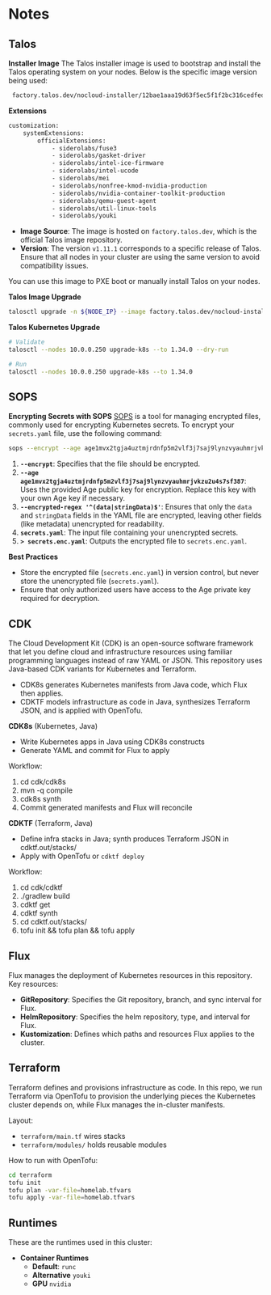 # Notes

## Talos
**Installer Image**
The Talos installer image is used to bootstrap and install the Talos operating system on your nodes. Below is the specific image version being used:

```bash
 factory.talos.dev/nocloud-installer/12bae1aaa19d63f5ec5f1f2bc316cedfede9506f2b79e7935d563da195e240d1:v1.11.1 
 ```

**Extensions**
```bash
customization:
    systemExtensions:
        officialExtensions:
            - siderolabs/fuse3
            - siderolabs/gasket-driver
            - siderolabs/intel-ice-firmware
            - siderolabs/intel-ucode
            - siderolabs/mei
            - siderolabs/nonfree-kmod-nvidia-production
            - siderolabs/nvidia-container-toolkit-production
            - siderolabs/qemu-guest-agent
            - siderolabs/util-linux-tools
            - siderolabs/youki
```

- **Image Source**: The image is hosted on `factory.talos.dev`, which is the official Talos image repository.
- **Version**: The version `v1.11.1` corresponds to a specific release of Talos. Ensure that all nodes in your cluster are using the same version to avoid compatibility issues.

You can use this image to PXE boot or manually install Talos on your nodes.

**Talos Image Upgrade**
```bash
talosctl upgrade -n ${NODE_IP} --image factory.talos.dev/nocloud-installer/${IMAGE_HASH}:${IMAGE_VERSION}
```

**Talos Kubernetes Upgrade**
```bash
# Validate
talosctl --nodes 10.0.0.250 upgrade-k8s --to 1.34.0 --dry-run

# Run
talosctl --nodes 10.0.0.250 upgrade-k8s --to 1.34.0
```

## SOPS
**Encrypting Secrets with SOPS**
[SOPS](https://github.com/getsops/sops) is a tool for managing encrypted files, commonly used for encrypting Kubernetes secrets. To encrypt your `secrets.yaml` file, use the following command:

```bash
sops --encrypt --age age1mvx2tgja4uztmjrdnfp5m2vlf3j7saj9lynzvyauhmrjvkzu2u4s7sf387 --encrypted-regex '^(data|stringData)$' secrets.yaml > secrets.enc.yaml
```

1. **`--encrypt`**: Specifies that the file should be encrypted.
2. **`--age age1mvx2tgja4uztmjrdnfp5m2vlf3j7saj9lynzvyauhmrjvkzu2u4s7sf387`**: Uses the provided Age public key for encryption. Replace this key with your own Age key if necessary.
3. **`--encrypted-regex '^(data|stringData)$'`**: Ensures that only the `data` and `stringData` fields in the YAML file are encrypted, leaving other fields (like metadata) unencrypted for readability.
4. **`secrets.yaml`**: The input file containing your unencrypted secrets.
5. **`> secrets.enc.yaml`**: Outputs the encrypted file to `secrets.enc.yaml`.

**Best Practices**
- Store the encrypted file (`secrets.enc.yaml`) in version control, but never store the unencrypted file (`secrets.yaml`).
- Ensure that only authorized users have access to the Age private key required for decryption.

## CDK
The Cloud Development Kit (CDK) is an open-source software framework that let you define cloud and infrastructure resources using familiar programming languages instead of raw YAML or JSON. This repository uses Java-based CDK variants for Kubernetes and Terraform.

- CDK8s generates Kubernetes manifests from Java code, which Flux then applies.
- CDKTF models infrastructure as code in Java, synthesizes Terraform JSON, and is applied with OpenTofu.

**CDK8s** (Kubernetes, Java)
- Write Kubernetes apps in Java using CDK8s constructs
- Generate YAML and commit for Flux to apply

Workflow:
1. cd cdk/cdk8s
2. mvn -q compile
3. cdk8s synth
4. Commit generated manifests and Flux will reconcile

**CDKTF** (Terraform, Java)
- Define infra stacks in Java; synth produces Terraform JSON in cdktf.out/stacks/<stack-name>
- Apply with OpenTofu or `cdktf deploy`

Workflow:
1. cd cdk/cdktf
2. ./gradlew build
3. cdktf get
4. cdktf synth
5. cd cdktf.out/stacks/<stack-name>
6. tofu init && tofu plan && tofu apply

## Flux
Flux manages the deployment of Kubernetes resources in this repository. Key resources:

- **GitRepository**: Specifies the Git repository, branch, and sync interval for Flux.
- **HelmRepository**: Specifies the helm repository, type, and interval for Flux.
- **Kustomization**: Defines which paths and resources Flux applies to the cluster.

## Terraform
Terraform defines and provisions infrastructure as code. In this repo, we run Terraform via OpenTofu to provision the underlying pieces the Kubernetes cluster depends on, while Flux manages the in-cluster manifests.

Layout:
- `terraform/main.tf` wires stacks
- `terraform/modules/` holds reusable modules

How to run with OpenTofu:
```sh
cd terraform
tofu init
tofu plan -var-file=homelab.tfvars
tofu apply -var-file=homelab.tfvars
```

## Runtimes
These are the runtimes used in this cluster:

- **Container Runtimes**
  - **Default**: `runc`
  - **Alternative** `youki`
  - **GPU** `nvidia`
